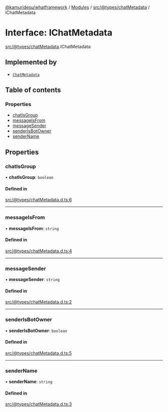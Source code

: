 [@kamuridesu/whatframework](../README.md) / [Modules](../modules.md) / [src/@types/chatMetadata](../modules/src__types_chatMetadata.md) / IChatMetadata

# Interface: IChatMetadata

[src/@types/chatMetadata](../modules/src__types_chatMetadata.md).IChatMetadata

## Implemented by

- [`ChatMetadata`](../classes/src_data_chatMetadata.ChatMetadata.md)

## Table of contents

### Properties

- [chatIsGroup](src__types_chatMetadata.IChatMetadata.md#chatisgroup)
- [messageIsFrom](src__types_chatMetadata.IChatMetadata.md#messageisfrom)
- [messageSender](src__types_chatMetadata.IChatMetadata.md#messagesender)
- [senderIsBotOwner](src__types_chatMetadata.IChatMetadata.md#senderisbotowner)
- [senderName](src__types_chatMetadata.IChatMetadata.md#sendername)

## Properties

### chatIsGroup

• **chatIsGroup**: `boolean`

#### Defined in

[src/@types/chatMetadata.d.ts:6](https://github.com/kamuridesu/WhatFramework/blob/9b80f30/src/@types/chatMetadata.d.ts#L6)

___

### messageIsFrom

• **messageIsFrom**: `string`

#### Defined in

[src/@types/chatMetadata.d.ts:4](https://github.com/kamuridesu/WhatFramework/blob/9b80f30/src/@types/chatMetadata.d.ts#L4)

___

### messageSender

• **messageSender**: `string`

#### Defined in

[src/@types/chatMetadata.d.ts:2](https://github.com/kamuridesu/WhatFramework/blob/9b80f30/src/@types/chatMetadata.d.ts#L2)

___

### senderIsBotOwner

• **senderIsBotOwner**: `boolean`

#### Defined in

[src/@types/chatMetadata.d.ts:5](https://github.com/kamuridesu/WhatFramework/blob/9b80f30/src/@types/chatMetadata.d.ts#L5)

___

### senderName

• **senderName**: `string`

#### Defined in

[src/@types/chatMetadata.d.ts:3](https://github.com/kamuridesu/WhatFramework/blob/9b80f30/src/@types/chatMetadata.d.ts#L3)
